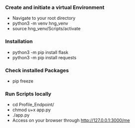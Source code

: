 ### Create and initiate a virtual Environment
- Navigate to your root directory
- python3 -m venv hng_venv
- source hng_venv/Scripts/activate

### Installation
- python3 -m pip install flask
- python3 -m pip install requests

### Check installed Packages
- pip freeze

### Run Scripts locally
- cd Profile_Endpoint/
- chmod u+x app.py
- ./app.py
- Access on your browser through http://127.0.0.1:3000/me
